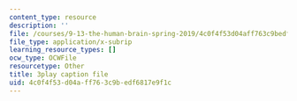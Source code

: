 ```yaml
---
content_type: resource
description: ''
file: /courses/9-13-the-human-brain-spring-2019/4c0f4f53d04aff763c9bedf6817e9f1c_SchmVoc5NzY.srt
file_type: application/x-subrip
learning_resource_types: []
ocw_type: OCWFile
resourcetype: Other
title: 3play caption file
uid: 4c0f4f53-d04a-ff76-3c9b-edf6817e9f1c
---
```

